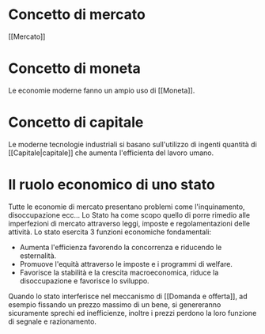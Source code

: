 # Concetto di mercato
[[Mercato]]
# Concetto di moneta
Le economie moderne fanno un ampio uso di [[Moneta]].
# Concetto di capitale
Le moderne tecnologie industriali si basano sull'utilizzo di ingenti quantità di [[Capitale|capitale]] che aumenta l'efficienta del lavoro umano.
# Il ruolo economico di uno stato
Tutte le economie di mercato presentano problemi come l'inquinamento, disoccupazione ecc...
Lo Stato ha come scopo quello di porre rimedio alle imperfezioni di mercato attraverso leggi, imposte e regolamentazioni delle attività.
Lo stato esercita 3 funzioni economiche fondamentali:
- Aumenta l'efficienza favorendo la concorrenza e riducendo le esternalità.
- Promuove l'equità attraverso le imposte e i programmi di welfare.
- Favorisce la stabilità e la crescita macroeconomica, riduce la disoccupazione e favorisce lo sviluppo.

Quando lo stato interferisce nel meccanismo di [[Domanda e offerta]], ad esempio fissando un prezzo massimo di un bene, si genereranno sicuramente sprechi ed inefficienze, inoltre i prezzi perdono la loro funzione di segnale e razionamento.
